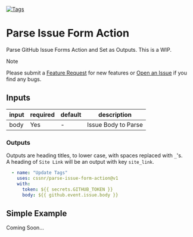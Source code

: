 [![Tags](https://github.com/cssnr/parse-issue-form-action/actions/workflows/tags.yaml/badge.svg)](https://github.com/cssnr/parse-issue-form-action/actions/workflows/tags.yaml)
# Parse Issue Form Action

Parse GitHub Issue Forms Action and Set as Outputs. This is a WIP.

> [!NOTE]   
> Please submit a [Feature Request](https://github.com/cssnr/parse-issue-form-action/discussions/categories/feature-requests)
> for new features or [Open an Issue](https://github.com/cssnr/parse-issue-form-action/issues) if you find any bugs.

## Inputs

| input | required | default | description         |
|-------|----------|---------|---------------------|
| body  | Yes      | -       | Issue Body to Parse |

### Outputs

Outputs are heading titles, to lower case, with spaces replaced with `_`'s.  
A heading of `Site Link` will be an output with key `site_link`.

```yaml
  - name: "Update Tags"
    uses: cssnr/parse-issue-form-action@v1
    with:
      token: ${{ secrets.GITHUB_TOKEN }}
      body: ${{ github.event.issue.body }}
```

## Simple Example

Coming Soon...
